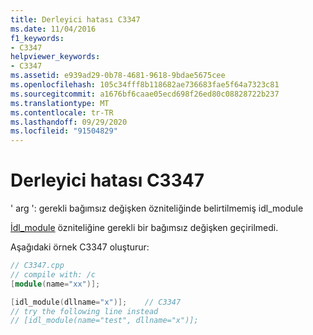 ```yaml
---
title: Derleyici hatası C3347
ms.date: 11/04/2016
f1_keywords:
- C3347
helpviewer_keywords:
- C3347
ms.assetid: e939ad29-0b78-4681-9618-9bdae5675cee
ms.openlocfilehash: 105c34fff8b118682ae736683fae5f64a7323c81
ms.sourcegitcommit: a1676bf6caae05ecd698f26ed80c08828722b237
ms.translationtype: MT
ms.contentlocale: tr-TR
ms.lasthandoff: 09/29/2020
ms.locfileid: "91504829"
---
```

# <a name="compiler-error-c3347"></a>Derleyici hatası C3347

' arg ': gerekli bağımsız değişken özniteliğinde belirtilmemiş idl_module

[İdl_module](../../windows/attributes/idl-module.md) özniteliğine gerekli bir bağımsız değişken geçirilmedi.

Aşağıdaki örnek C3347 oluşturur:

```cpp
// C3347.cpp
// compile with: /c
[module(name="xx")];

[idl_module(dllname="x")];    // C3347
// try the following line instead
// [idl_module(name="test", dllname="x")];
```

